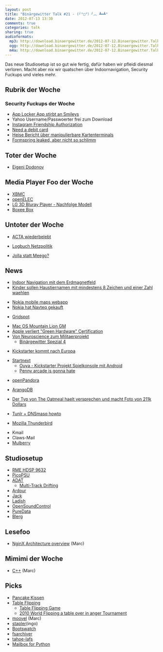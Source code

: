 ```yaml
---
layout: post
title: "Binärgewitter Talk #21 - (╯°□°）╯︵ ┻━┻"
date: 2012-07-13 13:30
comments: true
categories: talk
sharing: true
audioformats:
  mp3: http://download.binaergewitter.de/2012-07-12.Binaergewitter.Talk.21.mp3
  ogg: http://download.binaergewitter.de/2012-07-12.Binaergewitter.Talk.21.ogg
  m4a: http://download.binaergewitter.de/2012-07-12.Binaergewitter.Talk.21.m4a
---
```

Das neue Studiosetup ist so gut wie fertig, dafür haben wir pfleidi diesmal verloren. Macht aber nix wir quatschen über Indoornavigation, Security Fuckups und vieles mehr.

## Rubrik der Woche
### Security Fuckups der Woche
* [App Locker App stirbt an Smileys](http://www.androidincanada.ca/news/vulnerability-for-asus-app-app-locker-found/)
* Yahoo Username/Passwoerter frei zum Download
* [Instagram Friendship Authorization](http://packetstormsecurity.org/files/114639/instagram-auth.txt)
* [Need a debit card](https://twitter.com/NeedADebitCard)
* [Heise Bericht über manipulierbare Kartenterminals](http://www.heise.de/newsticker/meldung/EC-Karten-PIN-Klau-am-Kartenterminal-moeglich-1636550.html)
* [Formspring leaked, aber nicht so schlimm](http://blog.formspring.me/2012/07/urgent-change-your-formspring-password/)

## Toter der Woche
* [Eigeni Dodonov](http://www.pro-linux.de/news/1/18586/eugeni-dodonov-toedlich-verunglueckt.html)

## Media Player Foo der Woche
* [XBMC](http://xbmc.org/)
* [openELEC](http://openelec.tv/)
* [LG 3D Bluray Player - Nachfolge Modell](http://www.amazon.de/gp/product/B007KJ57O8/ref=as_li_ss_tl?ie=UTF8&camp=1638&creative=19454&creativeASIN=B007KJ57O8&linkCode=as2&tag=trektrip)
* [Boxee Box](http://www.amazon.de/gp/product/B0043EV3MS/ref=as_li_ss_tl?ie=UTF8&camp=1638&creative=19454&creativeASIN=B0043EV3MS&linkCode=as2&tag=trektrip)

## Untoter der Woche
* [ACTA wiederbelebt](http://www.heise.de/newsticker/meldung/Kanadisch-europaeisches-Handelsabkommen-ACTA-reloaded-1636041.html)
 - [Logbuch Netzpolitik](http://logbuch-netzpolitik.de/lnp031-handwerkliche-fehler/)
* [Jolla statt Meego?](http://www.heise.de/newsticker/meldung/MeeGo-ist-tot-es-lebe-Jolla-1634265.html)

## News
- [Indoor Navigation mit dem Erdmagnetfeld](http://tech.slashdot.org/story/12/07/09/196234/indoor-navigation-on-your-smartphone-using-the-earths-magnetic-field)
- [Kinder sollen Haustiernamen mit mindestens 8 Zeichen und einer Zahl waehlen](http://www.newsbiscuit.com/2012/06/08/children-warned-name-of-first-pet-should-contain-8-characters-and-a-digit/)
* [Nokia mobile maps webapp](http://m.maps.nokia.com/#action=search&params=%7B%7D&bmk=1)
 * [Nokia hat Navteq gekauft](http://de.wikipedia.org/wiki/Navteq)
- [Gridspot](https://gridspot.com/compute/)
* [Mac OS Mountain Lion GM](internet://InstallESD.dmg)
* [Apple verliert "Green Hardware" Certification](http://apple.slashdot.org/story/12/07/07/2140231/apple-exits-green-hardware-certification-program)
* [Von Neuroscience zum Militaerprojekt](http://chronicle.com/article/From-Bench-to-Bunker-/132743/)
  * [Binärgewitter Spezial 4](http://blog.binaergewitter.de/blog/2012/05/17/binaergewitter-spezial-number-4-distributed-computing/)
- [Kickstarter kommt nach Europa](http://www.pro-linux.de/news/1/18596/crowdfunding-kickstarter-kommt-nach-europa.html)
 * [Startnext](http://startnext.de)
    * [Ouya - Kickstarter Projekt Spielkonsole mit Android](http://www.kickstarter.com/projects/ouya/ouya-a-new-kind-of-video-game-console)
    * [Penny arcade is gonna hate](http://penny-arcade.com/report/editorial-article/the-reality-of-the-ouya-console-doesnt-match-the-hype-why-you-should-be-ske)
- [openPandora](http://openpandora.org/)
* [ArangoDB](https://github.com/triAGENS/ArangoDB/wiki)
- [Der Typ von The Oatmeal haelt versprechen und macht Foto von 211k Dollars](http://theoatmeal.com/blog/charity_money)
* [Tunlr + DNSmasq howto](http://tunlr.net/forums/topic/noob-guide-to-setting-up-tunlr-and-dnsmasq-permanently-on-mac-os-x/)
- [Mozilla Thunderbird](http://www.pro-linux.de/news/1/18582/mozilla-faehrt-thunderbird-engagement-zurueck.html)
 * Kmail
 * Claws-Mail
 * [Mulberry](http://de.wikipedia.org/wiki/Mulberry_%28Software%29)

## Studiosetup
* [RME HDSP 9632](http://www.thomann.de/de/rme_digi_9632_hdsp_pcikarte.htm)
* [PicoPSU](http://www.amazon.de/gp/product/B005OKCN0G/ref=as_li_ss_tl?ie=UTF8&camp=1638&creative=19454&creativeASIN=B005OKCN0G&linkCode=as2&tag=trektrip)
* [ADAT](https://de.wikipedia.org/wiki/Alesis_Digital_Audio_Tape)
    * [Multi-Track Drifting](https://i0.kym-cdn.com/entries/icons/original/000/000/727/DenshaDeD_ch01p16-17.png)
* [Ardour](http://ardour.org/)
* [Jack](http://jackaudio.org/)
* [Ladish](http://ladish.org/)
* [OpenSoundControl](http://opensoundcontrol.org/)
* [PureData](http://puredata.info/)
* [Blerg](https://github.com/Binaergewitter/serious-bg)

## Lesefoo
* [NginX Architecture overview](http://www.aosabook.org/en/nginx.html)  (Marc)

## Mimimi der Woche
* [C++](wtf://lol) (Marc)

## Picks
- [Pancake Kissen](https://lh5.googleusercontent.com/-zkz8G_CUnvE/T_7tBMbrhEI/AAAAAAAAIn4/g0_c6hlBoCA/s735/Pancake.jpeg)
- [Table Flipping](http://knowyourmeme.com/memes/flipping-tables-%E2%95%AF%E2%96%A1%EF%BC%89%E2%95%AF%EF%B8%B5-%E2%94%BB%E2%94%81%E2%94%BB)
    - [Table Flipping Game](http://www.youtube.com/watch?v=REYwafK2uKE)
    - [2010 World Flipping a table over in anger Tournament](http://www.youtube.com/watch?v=Jx9A5fNQ8SQ)
- [moovel](https://www.moovel.com)  (Marc)
- [stapler](https://bbs.archlinux.org/viewtopic.php?id=77388)(ingo)
- [Bootswatch](http://bootswatch.com/)
- [fsarchiver](http://www.fsarchiver.org)
- [tahoe-lafs](https://tahoe-lafs.org/trac/tahoe-lafs)
- [Mailbox for Python](http://docs.python.org/library/mailbox.html)
